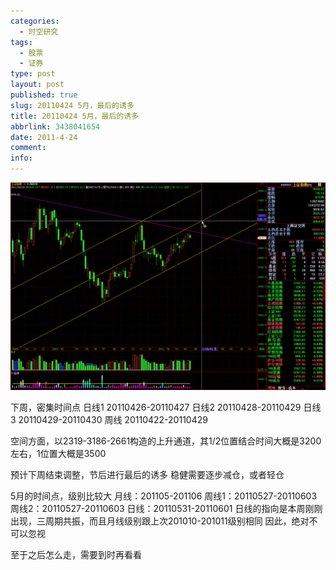 ```yaml
---
categories:
  - 时空研究
tags:
  - 股票
  - 证券
type: post
layout: post
published: true
slug: 20110424 5月，最后的诱多
title: 20110424 5月，最后的诱多
abbrlink: 3438041654
date: 2011-4-24
comment:
info:
---
```

![20110424-0](/images/20110424-0.gif)

下周，密集时间点
日线1 20110426-20110427
日线2 20110428-20110429
日线3 20110429-20110430
周线  20110422-20110429

空间方面，以2319-3186-2661构造的上升通道，其1/2位置结合时间大概是3200左右，1位置大概是3500

预计下周结束调整，节后进行最后的诱多
稳健需要逐步减仓，或者轻仓

5月的时间点，级别比较大
月线：201105-201106
周线1：20110527-20110603
周线2：20110527-20110603
日线：20110531-20110601
日线的指向是本周刚刚出现，三周期共振，而且月线级别跟上次201010-201011级别相同
因此，绝对不可以忽视

至于之后怎么走，需要到时再看看